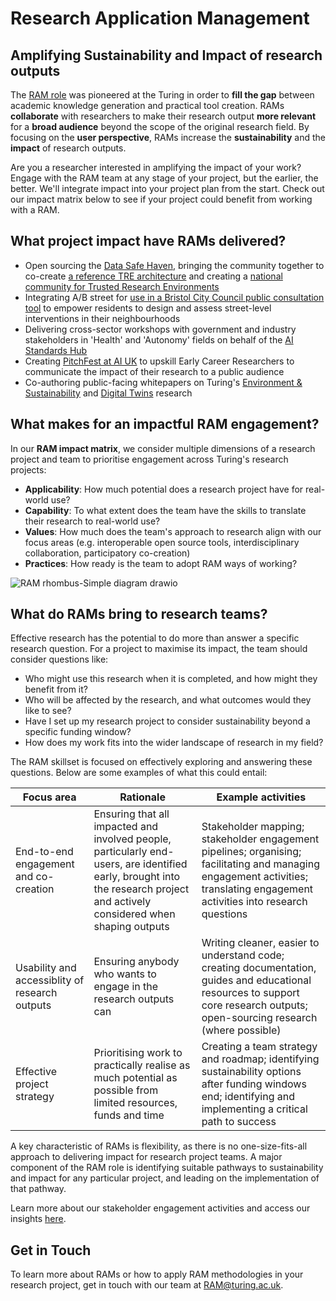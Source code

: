 # Research Application Management
## Amplifying Sustainability and Impact of research outputs

The [RAM role](https://the-turing-way.netlify.app/collaboration/research-infrastructure-roles/ram.html) was pioneered at the Turing in order to **fill the gap** between academic knowledge generation and practical tool creation. 
RAMs **collaborate** with researchers to make their research output **more relevant** for a **broad audience** beyond the scope of the original research field.
By focusing on the **user perspective**, RAMs increase the **sustainability** and the **impact** of research outputs. 

Are you a researcher interested in amplifying the impact of your work? Engage with the RAM team at any stage of your project, but the earlier, the better. We'll integrate impact into your project plan from the start. Check out our impact matrix below to see if your project could benefit from working with a RAM.

## What project impact have RAMs delivered?
* Open sourcing the [Data Safe Haven](https://www.turing.ac.uk/research/research-projects/data-safe-havens-cloud), bringing the community together to co-create [a reference TRE architecture](https://github.com/sa-tre/satre-specification) and creating a [national community for Trusted Research Environments](https://github.com/uk-tre/website)
* Integrating A/B street for [use in a Bristol City Council public consultation tool](https://www.turing.ac.uk/blog/street-smart-putting-neighbourhood-design-hands-bristol-residents) to empower residents to design and assess street-level interventions in their neighbourhoods
* Delivering cross-sector workshops with government and industry stakeholders in 'Health' and 'Autonomy' fields on behalf of the [AI Standards Hub](https://aistandardshub.org/)
* Creating [PitchFest at AI UK](https://www.turing.ac.uk/news/first-pitchfest-winner-announced-ai-uk-2023) to upskill Early Career Researchers to communicate the impact of their research to a public audience
* Co-authoring public-facing whitepapers on Turing's [Environment & Sustainability](https://www.turing.ac.uk/news/publications/tackling-climate-change-data-science-and-ai) and [Digital Twins](https://www.turing.ac.uk/news/publications/towards-ecosystems-connected-digital-twins-address-global-challenges) research

## What makes for an impactful RAM engagement?
In our **RAM impact matrix**, we consider multiple dimensions of a research project and team to prioritise engagement across Turing's research projects:
* **Applicability**: How much potential does a research project have for real-world use?
* **Capability**: To what extent does the team have the skills to translate their research to real-world use?
* **Values**: How much does the team's approach to research align with our focus areas (e.g. interoperable open source tools, interdisciplinary collaboration, participatory co-creation)
* **Practices**: How ready is the team to adopt RAM ways of working?
 
![RAM rhombus-Simple diagram drawio](https://github.com/alan-turing-institute/research-application-management/assets/5104098/19d17aff-5caa-441f-8703-1497553b1ab3)

## What do RAMs bring to research teams?

Effective research has the potential to do more than answer a specific research question. For a project to maximise its impact, the team should consider questions like:
- Who might use this research when it is completed, and how might they benefit from it?
- Who will be affected by the research, and what outcomes would they like to see?
- Have I set up my research project to consider sustainability beyond a specific funding window?
- How does my work fits into the wider landscape of research in my field?

The RAM skillset is focused on effectively exploring and answering these questions. Below are some examples of what this could entail:

| Focus area | Rationale | Example activities |
| ---------- | --------- | ------------------ |
| End-to-end engagement and co-creation | Ensuring that all impacted and involved people, particularly end-users, are identified early, brought into the research project and actively considered when shaping outputs | Stakeholder mapping; stakeholder engagement pipelines; organising; facilitating and managing engagement activities; translating engagement activities into research questions |
| Usability and accessiblity of research outputs | Ensuring anybody who wants to engage in the research outputs can | Writing cleaner, easier to understand code; creating documentation, guides and educational resources to support core research outputs; open-sourcing research (where possible) |
| Effective project strategy | Prioritising work to practically realise as much potential as possible from limited resources, funds and time | Creating a team strategy and roadmap; identifying sustainability options after funding windows end; identifying and implementing a critical path to success |

A key characteristic of RAMs is flexibility, as there is no one-size-fits-all approach to delivering impact for research project teams. A major component of the RAM role is identifying suitable pathways to sustainability and impact for any particular project, and leading on the implementation of that pathway.

Learn more about our stakeholder engagement activities and access our insights [here](https://the-turing-way.netlify.app/collaboration/stakeholder-engagement.html).

## Get in Touch
To learn more about RAMs or how to apply RAM methodologies in your research project, get in touch with our team at RAM@turing.ac.uk.

